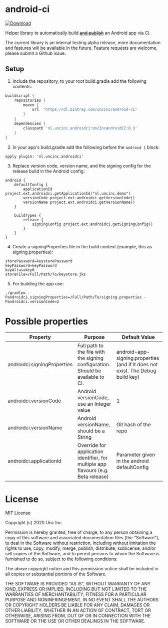 # android-ci
 [ ![Download](https://api.bintray.com/packages/uncinc/android-ci/UncIncAndroidCIPlugin/images/download.svg) ](https://bintray.com/uncinc/android-ci/UncIncAndroidCIPlugin/_latestVersion)
 
Helper library to automatically build [~~and publish~~](https://github.com/uncinc/android-ci/issues/1) an Android app via CI.  

The current library is an internal testing alpha release, more documentation and features will be available in the future. Feature requests are welcome, please submit a Github issue.  

## Setup
1. Include the repository, to your root build.gradle add the following contents:
```gradle
buildscript {
    repositories {
        maven {
            url  "https://dl.bintray.com/uncinc/android-ci"
        }
    }
    dependencies {
        classpath 'nl.uncinc.androidci:UncIncAndroidCI:0.3'
    }
}
```
2. In your app's build.gradle add the following before the `android {` block:
```
apply plugin: 'nl.uncinc.androidci'
```
3. Replace version code, version name, and the signing config for the release build in the Android config:
```
android {
    defaultConfig {
        applicationId project.ext.androidci.getApplicationId("nl.uncinc.demo")
        versionCode project.ext.androidci.getVersionCode()
        versionName project.ext.androidci.getVersionName()
    }

    buildTypes {
        release {
            signingConfig project.ext.androidci.getSigningConfig()
        }
    }
}
```
4. Create a signingProperties file in the build context (example, this as signing.properties):
```
storePassword=keystorePassword
keyPassword=keyPassword
keyAlias=key0
storeFile=/Full/Path/To/keystore.jks
```
5. For building the app use:
```
./gradlew -Pandroidci.signingProperties=/Full/Path/To/signing.properties -Pandroidci.versionCode=2
```

# Possible properties
| Property                    | Purpose                                                                            | Default Value                                                                  |
|-----------------------------|------------------------------------------------------------------------------------|--------------------------------------------------------------------------------|
| androidci.signingProperties | Full path to the file with the signing configuration. Should be available to CI.   | android-app-signing.properties (and if it does not exist. The Debug build key) |
| androidci.versionCode       | Android versionCode, use an Integer value                                          | 1                                                                              |
| androidci.versionName       | Android versionName, should be a String                                            | Git hash of the repo                                                           |
| androidci.applicationId     | Override for application identifier, for multiple app flavours (e.g. Beta release) | Parameter given in the android defaultConfig                                   |        

# License 
MIT License

Copyright (c) 2020 Unc Inc

Permission is hereby granted, free of charge, to any person obtaining a copy
of this software and associated documentation files (the "Software"), to deal
in the Software without restriction, including without limitation the rights
to use, copy, modify, merge, publish, distribute, sublicense, and/or sell
copies of the Software, and to permit persons to whom the Software is
furnished to do so, subject to the following conditions:

The above copyright notice and this permission notice shall be included in all
copies or substantial portions of the Software.

THE SOFTWARE IS PROVIDED "AS IS", WITHOUT WARRANTY OF ANY KIND, EXPRESS OR
IMPLIED, INCLUDING BUT NOT LIMITED TO THE WARRANTIES OF MERCHANTABILITY,
FITNESS FOR A PARTICULAR PURPOSE AND NONINFRINGEMENT. IN NO EVENT SHALL THE
AUTHORS OR COPYRIGHT HOLDERS BE LIABLE FOR ANY CLAIM, DAMAGES OR OTHER
LIABILITY, WHETHER IN AN ACTION OF CONTRACT, TORT OR OTHERWISE, ARISING FROM,
OUT OF OR IN CONNECTION WITH THE SOFTWARE OR THE USE OR OTHER DEALINGS IN THE
SOFTWARE.